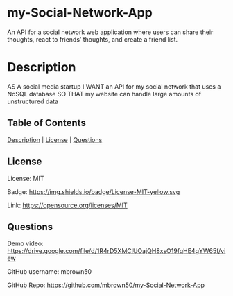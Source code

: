   # my-Social-Network-App
  An API for a social network web application where users can share their thoughts, react to friends’ thoughts, and create a friend list.

  # Description
  AS A social media startup
  I WANT an API for my social network that uses a NoSQL database
  SO THAT my website can handle large amounts of unstructured data

  ## Table of Contents

  [Description](#description) | [License](#license) | [Questions](#questions)

  ## License
  
  License: MIT
  
  Badge: https://img.shields.io/badge/License-MIT-yellow.svg
  
  Link: https://opensource.org/licenses/MIT
  
  ## Questions

  Demo video: https://drive.google.com/file/d/1R4rD5XMClUOajQH8xsO19fqHE4gYW65f/view
  
  GitHub username: mbrown50

  GitHub Repo: https://github.com/mbrown50/my-Social-Network-App
